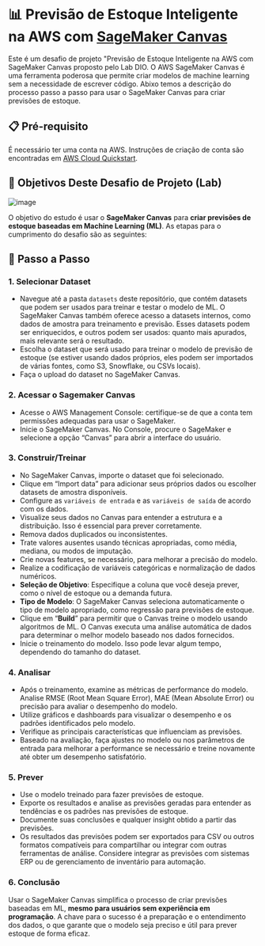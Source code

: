 # 📊 Previsão de Estoque Inteligente na AWS com [SageMaker Canvas](https://aws.amazon.com/pt/sagemaker/canvas/)

Este é um desafio de projeto "Previsão de Estoque Inteligente na AWS com SageMaker Canvas proposto pelo Lab DIO. O AWS SageMaker Canvas é uma ferramenta poderosa que permite criar modelos de machine learning sem a necessidade de escrever código. Abixo temos a descrição do processo passo a passo para usar o SageMaker Canvas para criar previsões de estoque.

## 📋 Pré-requisito

É necessário ter uma conta na AWS. Instruções de criação de conta são encontradas em [AWS Cloud Quickstart](https://github.com/digitalinnovationone/aws-cloud-quickstart).


## 🎯 Objetivos Deste Desafio de Projeto (Lab)

![image](https://github.com/digitalinnovationone/lab-aws-sagemaker-canvas-estoque/assets/730492/72f5c21f-5562-491e-aa42-2885a3184650)

O objetivo do estudo é usar o **SageMaker Canvas** para **criar previsões de estoque baseadas em Machine Learning (ML)**. As etapas para o cumprimento do desafio são as seguintes:


## 🚀 Passo a Passo

### 1. Selecionar Dataset

-   Navegue até a pasta `datasets` deste repositório, que contém datasets que podem ser usados para treinar e testar o modelo de ML. O SageMaker Canvas também oferece acesso a datasets internos, como dados de amostra para treinamento e previsão. Esses datasets podem ser enriquecidos, e outros podem ser usados: quanto mais apurados, mais relevante será o resultado.
-   Escolha o dataset que será usado para treinar o modelo de previsão de estoque (se estiver usando dados próprios, eles podem ser importados de várias fontes, como S3, Snowflake, ou CSVs locais).
-   Faça o upload do dataset no SageMaker Canvas.

### 2. Acessar o Sagemaker Canvas

-   Acesse o AWS Management Console: certifique-se de que a conta tem permissões adequadas para usar o SageMaker.
-   Inicie o SageMaker Canvas. No Console, procure o SageMaker e selecione a opção “Canvas” para abrir a interface do usuário.

### 3. Construir/Treinar

-   No SageMaker Canvas, importe o dataset que foi selecionado.
-   Clique em “Import data” para adicionar seus próprios dados ou escolher datasets de amostra disponíveis.
-   Configure as `variáveis de entrada` e as `variáveis de saída` de acordo com os dados.
-   Visualize seus dados no Canvas para entender a estrutura e a distribuição. Isso é essencial para prever corretamente.
-   Remova dados duplicados ou inconsistentes.
-   Trate valores ausentes usando técnicas apropriadas, como média, mediana, ou modos de imputação.
-   Crie novas features, se necessário, para melhorar a precisão do modelo.
-   Realize a codificação de variáveis categóricas e normalização de dados numéricos.
-   **Seleção de Objetivo**: Especifique a coluna que você deseja prever, como o nível de estoque ou a demanda futura.
-   **Tipo de Modelo**: O SageMaker Canvas seleciona automaticamente o tipo de modelo apropriado, como regressão para previsões de estoque.
-   Clique em “**Build**” para permitir que o Canvas treine o modelo usando algoritmos de ML. O Canvas executa uma análise automática de dados para determinar o melhor modelo baseado nos dados fornecidos.
-   Inicie o treinamento do modelo. Isso pode levar algum tempo, dependendo do tamanho do dataset.

### 4. Analisar

-   Após o treinamento, examine as métricas de performance do modelo. Analise RMSE (Root Mean Square Error), MAE (Mean Absolute Error) ou precisão para avaliar o desempenho do modelo.
-   Utilize gráficos e dashboards para visualizar o desempenho e os padrões identificados pelo modelo.
-   Verifique as principais características que influenciam as previsões.
-   Baseado na avaliação, faça ajustes no modelo ou nos parâmetros de entrada para melhorar a performance se necessário e treine novamente até obter um desempenho satisfatório.

### 5. Prever

-   Use o modelo treinado para fazer previsões de estoque. 
-   Exporte os resultados e analise as previsões geradas para entender as tendências e os padrões nas previsões de estoque.
-   Documente suas conclusões e qualquer insight obtido a partir das previsões.
-   Os resultados das previsões podem ser exportados para CSV ou outros formatos compatíveis para compartilhar ou integrar com outras ferramentas de análise. Considere integrar as previsões com sistemas ERP ou de gerenciamento de inventário para automação.

### 6. Conclusão

Usar o SageMaker Canvas simplifica o processo de criar previsões baseadas em ML, **mesmo para usuários sem experiência em programação**. A chave para o sucesso é a preparação e o entendimento dos dados, o que garante que o modelo seja preciso e útil para prever estoque de forma eficaz.
